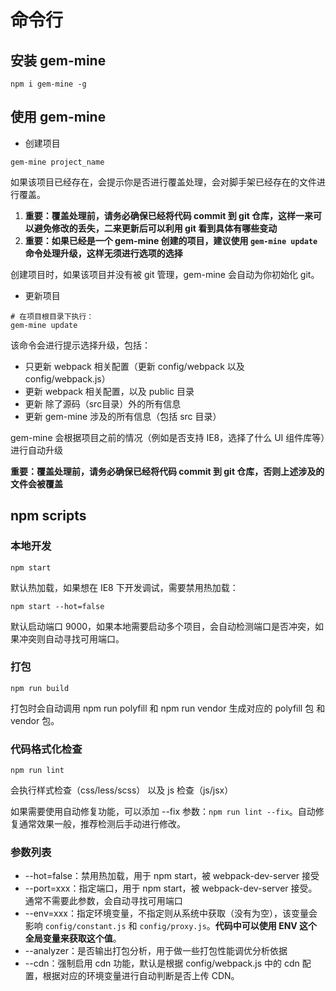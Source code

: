 # 命令行

## 安装 gem-mine

```
npm i gem-mine -g
```

## 使用 gem-mine

* 创建项目

```
gem-mine project_name
```

如果该项目已经存在，会提示你是否进行覆盖处理，会对脚手架已经存在的文件进行覆盖。

1. **重要：覆盖处理前，请务必确保已经将代码 commit 到 git 仓库，这样一来可以避免修改的丢失，二来更新后可以利用 git 看到具体有哪些变动**
2. **重要：如果已经是一个 gem-mine 创建的项目，建议使用 `gem-mine update` 命令处理升级，这样无须进行选项的选择**

创建项目时，如果该项目并没有被 git 管理，gem-mine 会自动为你初始化 git。

* 更新项目

```
# 在项目根目录下执行：
gem-mine update
```

该命令会进行提示选择升级，包括：
* 只更新 webpack 相关配置（更新 config/webpack 以及 config/webpack.js）
* 更新 webpack 相关配置，以及 public 目录
* 更新 除了源码（src目录）外的所有信息
* 更新 gem-mine 涉及的所有信息（包括 src 目录）

gem-mine 会根据项目之前的情况（例如是否支持 IE8，选择了什么 UI 组件库等）进行自动升级

**重要：覆盖处理前，请务必确保已经将代码 commit 到 git 仓库，否则上述涉及的文件会被覆盖**

## npm scripts

### 本地开发

```
npm start
```

默认热加载，如果想在 IE8 下开发调试，需要禁用热加载：

```
npm start --hot=false
```

默认启动端口 9000，如果本地需要启动多个项目，会自动检测端口是否冲突，如果冲突则自动寻找可用端口。

### 打包

```
npm run build
```

打包时会自动调用 npm run polyfill 和 npm run vendor 生成对应的 polyfill 包 和 vendor 包。

### 代码格式化检查

```
npm run lint
```

会执行样式检查（css/less/scss） 以及 js 检查（js/jsx）

如果需要使用自动修复功能，可以添加 --fix 参数：`npm run lint --fix`。自动修复通常效果一般，推荐检测后手动进行修改。

### 参数列表

* --hot=false：禁用热加载，用于 npm start，被 webpack-dev-server 接受
* --port=xxx：指定端口，用于 npm start，被 webpack-dev-server 接受。通常不需要此参数，会自动寻找可用端口
* --env=xxx：指定环境变量，不指定则从系统中获取（没有为空），该变量会影响 `config/constant.js` 和 `config/proxy.js`。**代码中可以使用 ENV 这个全局变量来获取这个值**。
* --analyzer：是否输出打包分析，用于做一些打包性能调优分析依据
* --cdn：强制启用 cdn 功能，默认是根据 config/webpack.js 中的 cdn 配置，根据对应的环境变量进行自动判断是否上传 CDN。
